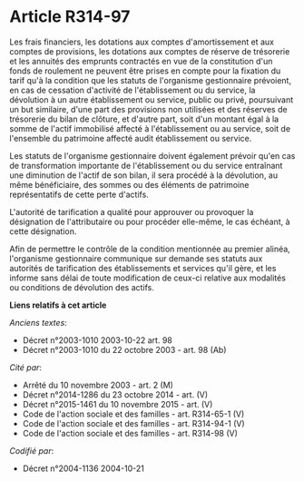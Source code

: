 # Article R314-97

Les frais financiers, les dotations aux comptes d'amortissement et aux comptes de provisions, les dotations aux comptes de
réserve de trésorerie et les annuités des emprunts contractés en vue de la constitution d'un fonds de roulement ne peuvent
être prises en compte pour la fixation du tarif qu'à la condition que les statuts de l'organisme gestionnaire prévoient, en
cas de cessation d'activité de l'établissement ou du service, la dévolution à un autre établissement ou service, public ou
privé, poursuivant un but similaire, d'une part des provisions non utilisées et des réserves de trésorerie du bilan de
clôture, et d'autre part, soit d'un montant égal à la somme de l'actif immobilisé affecté à l'établissement ou au service,
soit de l'ensemble du patrimoine affecté audit établissement ou service.

Les statuts de l'organisme gestionnaire doivent également prévoir qu'en cas de transformation importante de l'établissement
ou du service entraînant une diminution de l'actif de son bilan, il sera procédé à la dévolution, au même bénéficiaire, des
sommes ou des éléments de patrimoine représentatifs de cette perte d'actifs.

L'autorité de tarification a qualité pour approuver ou provoquer la désignation de l'attributaire ou pour procéder elle-même,
le cas échéant, à cette désignation.

Afin de permettre le contrôle de la condition mentionnée au premier alinéa, l'organisme gestionnaire communique sur demande
ses statuts aux autorités de tarification des établissements et services qu'il gère, et les informe sans délai de toute
modification de ceux-ci relative aux modalités ou conditions de dévolution des actifs.

**Liens relatifs à cet article**

_Anciens textes_:

  - Décret n°2003-1010 2003-10-22 art. 98
  - Décret n°2003-1010 du 22 octobre 2003 - art. 98 (Ab)

_Cité par_:

  - Arrêté du 10 novembre 2003 - art. 2 (M)
  - Décret n°2014-1286 du 23 octobre 2014 - art. (V)
  - Décret n°2015-1461 du 10 novembre 2015 - art. (V)
  - Code de l'action sociale et des familles - art. R314-65-1 (V)
  - Code de l'action sociale et des familles - art. R314-94-1 (V)
  - Code de l'action sociale et des familles - art. R314-98 (V)

_Codifié par_:

  - Décret n°2004-1136 2004-10-21
